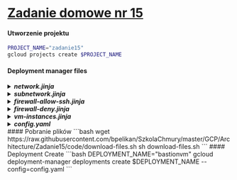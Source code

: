 # [Zadanie domowe nr 15](https://szkolachmury.pl/google-cloud-platform-droga-architekta/tydzien-15-backup-i-recovery/zadanie-domowe-nr-15/)


#### Utworzenie projektu
```bash
PROJECT_NAME="zadanie15"
gcloud projects create $PROJECT_NAME
```


#### Deployment manager files
<details>
  <summary><b><i>network.jinja</i></b></summary>

```jinja
resources:
- name: {{ env["name"] }}
  type: compute.v1.network
  properties:
    autoCreateSubnetworks: false
```
</details>

<details>
  <summary><b><i>subnetwork.jinja</i></b></summary>

```jinja
resources:
- name: {{ env["name"] }}
  type: compute.v1.subnetwork
  properties:
    ipCidrRange: {{ properties["ipCidrRange"] }}
    network: {{ properties["network"] }}
    region: {{ properties["region"] }}
```
</details>

<details>
  <summary><b><i>firewall-allow-ssh.jinja</i></b></summary>

```jinja
resources:
- name: {{ env["name"] }}
  type: compute.v1.firewall
  properties:
    network: {{ properties["network"] }}
    {% if properties["sourceRanges"] is defined %}sourceRanges: {{ properties["sourceRanges"] }}{% endif %}
    {% if properties["targetTags"] is defined %}targetTags: {{ properties["targetTags"] }}{% endif %}
    {% if properties["sourceTags"] is defined %}sourceTags: {{ properties["sourceTags"] }}{% endif %}
    allowed:
    - IPProtocol: TCP
      ports: [22]
```
</details>

<details>
  <summary><b><i>firewall-deny.jinja</i></b></summary>

```jinja
resources:
- name: {{ env["name"] }}
  type: compute.v1.firewall
  properties:
    network: {{ properties["network"] }}
    sourceRanges: {{ properties["sourceRanges"] }}
    priority: {% if properties["priority"] is defined %} {{ properties["priority"] }} {% else %} 1000 {% endif %}
    denied:
    - IPProtocol: {{ properties["IPProtocol"] }}
      ports: {{ properties["Port"] }}
```
</details>

<details>
  <summary><b><i>vm-instances.jinja</i></b></summary>

```jinja
resources:
- name: {{ env["name"] }}
  type: compute.v1.instance
  properties:
    machineType: zones/{{ properties["zone"] }}/machineTypes/{{ properties["machineType"] }}
    zone: {{ properties["zone"] }}
    tags: 
      items: [ {% for i in properties["tags"] %}
                {{ i }},
               # {% if not loop.last %},{% endif %}
               {% endfor %}
             ]
      #{{ properties["tags"] }}
    networkInterfaces:
     - network: {{ properties["network"] }}
       subnetwork: {{ properties["subnetwork"] }}
       accessConfigs:
       - name: External NAT
         type: ONE_TO_ONE_NAT
    disks:
     - deviceName: {{ env["name"] }}
       type: PERSISTENT
       boot: true
       autoDelete: true
       initializeParams:
         sourceImage: https://www.googleapis.com/compute/v1/projects/debian-cloud/global/images/family/debian-9
```
</details>

<details>
  <summary><b><i>config.yaml</i></b></summary>

```yaml
imports:
- path: network.jinja
- path: subnetwork.jinja
- path: vm-instance.jinja
- path: firewall-allow-ssh.jinja

resources:
- name: vpcnetwork1
  type: network.jinja

- name: vpcnetwork1-sub1
  type: subnetwork.jinja
  properties:
    ipCidrRange: 10.128.0.0/20
    network: $(ref.vpcnetwork1.selfLink)
    region: us-central1

- name: allow-ssh-to-bastion
  type: firewall-allow-ssh.jinja
  properties:
    network: $(ref.vpcnetwork1.selfLink)
    sourceRanges: ["0.0.0.0/0"]
    targetTags: [bastion]

- name: allow-ssh-from-bastion
  type: firewall-allow-ssh.jinja
  properties:
    network: $(ref.vpcnetwork1.selfLink)
    sourceTags: [bastion]

- name: vm1
  type: vm-instance.jinja
  properties:
    zone: us-central1-b
    machineType: f1-micro
    network: $(ref.vpcnetwork1.selfLink)
    subnetwork: $(ref.vpcnetwork1-sub1.selfLink)

- name: vm2
  type: vm-instance.jinja
  properties:
    zone: us-central1-b
    machineType: f1-micro
    network: $(ref.vpcnetwork1.selfLink)
    subnetwork: $(ref.vpcnetwork1-sub1.selfLink)

- name: vmbastion
  type: vm-instance.jinja
  properties:
    zone: us-central1-b
    tags: [bastion, test2]
    machineType: f1-micro
    network: $(ref.vpcnetwork1.selfLink)
    subnetwork: $(ref.vpcnetwork1-sub1.selfLink)

```
</details>
#### Pobranie plików
```bash
wget https://raw.githubusercontent.com/bpelikan/SzkolaChmury/master/GCP/Architecture/Zadanie15/code/download-files.sh
sh download-files.sh
```
#### Deployment Create
```bash
DEPLOYMENT_NAME="bastionvm"
gcloud deployment-manager deployments create $DEPLOYMENT_NAME --config=config.yaml
```